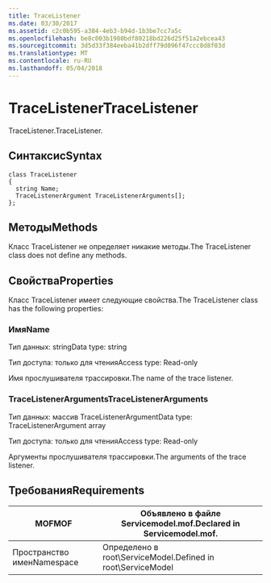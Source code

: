 ```yaml
---
title: TraceListener
ms.date: 03/30/2017
ms.assetid: c2c0b595-a384-4eb3-b94d-1b3be7cc7a5c
ms.openlocfilehash: be8c003b1980bdf80218bd226d25f51a2ebcea43
ms.sourcegitcommit: 3d5d33f384eeba41b2dff79d096f47ccc8d8f03d
ms.translationtype: MT
ms.contentlocale: ru-RU
ms.lasthandoff: 05/04/2018
---
```

# <a name="tracelistener"></a><span data-ttu-id="0a5c8-102">TraceListener</span><span class="sxs-lookup"><span data-stu-id="0a5c8-102">TraceListener</span></span>
<span data-ttu-id="0a5c8-103">TraceListener.</span><span class="sxs-lookup"><span data-stu-id="0a5c8-103">TraceListener.</span></span>  
  
## <a name="syntax"></a><span data-ttu-id="0a5c8-104">Синтаксис</span><span class="sxs-lookup"><span data-stu-id="0a5c8-104">Syntax</span></span>  
  
```  
class TraceListener  
{  
  string Name;  
  TraceListenerArgument TraceListenerArguments[];  
};  
```  
  
## <a name="methods"></a><span data-ttu-id="0a5c8-105">Методы</span><span class="sxs-lookup"><span data-stu-id="0a5c8-105">Methods</span></span>  
 <span data-ttu-id="0a5c8-106">Класс TraceListener не определяет никакие методы.</span><span class="sxs-lookup"><span data-stu-id="0a5c8-106">The TraceListener class does not define any methods.</span></span>  
  
## <a name="properties"></a><span data-ttu-id="0a5c8-107">Свойства</span><span class="sxs-lookup"><span data-stu-id="0a5c8-107">Properties</span></span>  
 <span data-ttu-id="0a5c8-108">Класс TraceListener имеет следующие свойства.</span><span class="sxs-lookup"><span data-stu-id="0a5c8-108">The TraceListener class has the following properties:</span></span>  
  
### <a name="name"></a><span data-ttu-id="0a5c8-109">Имя</span><span class="sxs-lookup"><span data-stu-id="0a5c8-109">Name</span></span>  
 <span data-ttu-id="0a5c8-110">Тип данных: string</span><span class="sxs-lookup"><span data-stu-id="0a5c8-110">Data type: string</span></span>  
  
 <span data-ttu-id="0a5c8-111">Тип доступа: только для чтения</span><span class="sxs-lookup"><span data-stu-id="0a5c8-111">Access type: Read-only</span></span>  
  
 <span data-ttu-id="0a5c8-112">Имя прослушивателя трассировки.</span><span class="sxs-lookup"><span data-stu-id="0a5c8-112">The name of the trace listener.</span></span>  
  
### <a name="tracelistenerarguments"></a><span data-ttu-id="0a5c8-113">TraceListenerArguments</span><span class="sxs-lookup"><span data-stu-id="0a5c8-113">TraceListenerArguments</span></span>  
 <span data-ttu-id="0a5c8-114">Тип данных: массив TraceListenerArgument</span><span class="sxs-lookup"><span data-stu-id="0a5c8-114">Data type: TraceListenerArgument array</span></span>  
  
 <span data-ttu-id="0a5c8-115">Тип доступа: только для чтения</span><span class="sxs-lookup"><span data-stu-id="0a5c8-115">Access type: Read-only</span></span>  
  
 <span data-ttu-id="0a5c8-116">Аргументы прослушивателя трассировки.</span><span class="sxs-lookup"><span data-stu-id="0a5c8-116">The arguments of the trace listener.</span></span>  
  
## <a name="requirements"></a><span data-ttu-id="0a5c8-117">Требования</span><span class="sxs-lookup"><span data-stu-id="0a5c8-117">Requirements</span></span>  
  
|<span data-ttu-id="0a5c8-118">MOF</span><span class="sxs-lookup"><span data-stu-id="0a5c8-118">MOF</span></span>|<span data-ttu-id="0a5c8-119">Объявлено в файле Servicemodel.mof.</span><span class="sxs-lookup"><span data-stu-id="0a5c8-119">Declared in Servicemodel.mof.</span></span>|  
|---------|-----------------------------------|  
|<span data-ttu-id="0a5c8-120">Пространство имен</span><span class="sxs-lookup"><span data-stu-id="0a5c8-120">Namespace</span></span>|<span data-ttu-id="0a5c8-121">Определено в root\ServiceModel.</span><span class="sxs-lookup"><span data-stu-id="0a5c8-121">Defined in root\ServiceModel</span></span>|
